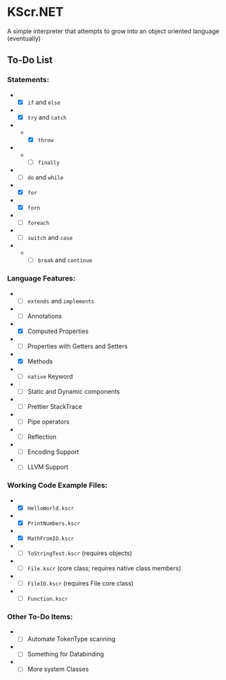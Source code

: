 # KScr.NET
A simple interpreter that attempts to grow into an object oriented language (eventually)

## To-Do List

### Statements:
- - [x] `if` and `else`
- - [x] `try` and `catch`
- - - [x] `throw`
- - - [ ] `finally`
- - [ ] `do` and `while`
- - [x] `for`
- - [x] `forn`
- - [ ] `foreach`
- - [ ] `switch` and `case`
- - - [ ] `break` and `continue`

### Language Features:
- - [ ] `extends` and `implements`
- - [ ] Annotations
- - [x] Computed Properties
- - [ ] Properties with Getters and Setters
- - [x] Methods
- - [ ] `native` Keyword
- - [ ] Static and Dynamic components
- - [ ] Prettier StackTrace
- - [ ] Pipe operators
- - [ ] Reflection
- - [ ] Encoding Support
- - [ ] LLVM Support

### Working Code Example Files:
- - [x] `HelloWorld.kscr`
- - [x] `PrintNumbers.kscr`
- - [x] `MathFromIO.kscr`
- - [ ] `ToStringTest.kscr` (requires objects)
- - [ ] `File.kscr` (core class; requires native class members)
- - [ ] `FileIO.kscr` (requires File core class)
- - [ ] `Function.kscr`

### Other To-Do Items:
- - [ ] Automate TokenType scanning
- - [ ] Something for Databinding
- - [ ] More system Classes

